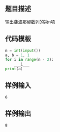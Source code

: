 ## 题目描述
输出斐波那契数列的第n项

## 代码模板

```py
n = int(input())
a, b = 1, 1
for i in range(n - 2):
    ___1___
print(a)
```

## 样例输入
```
6
```

## 样例输出
```
8
```
